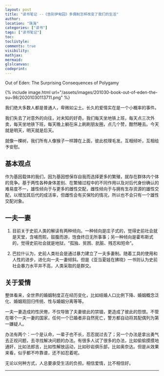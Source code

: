 ```yaml
---
layout: post
title: "读书笔记 --《告别伊甸园》多偶制怎样改变了我们的生活"
author:
location: "珠海"
categories: ["读书"]
tags: ["读书笔记"]
toc:
toclistyle:
comments: true
visibility:
mathjax:
mermaid:
glslcanvas:
codeprint:
---
```


Out of Eden: The Surprising Consequences of Polygamy

{% include image.html url="/assets/images/201030-book-out-of-eden-the-su~98/20201030113711.png" %}

我们绝大多数人都是普通人，卑微如尘土。长久的爱情实在是一个小概率的事件。

我们失去了对意外的向往，对未知的好奇。我们每天坐地铁上班，每天点三次外卖，每天坐地铁下班，每天晚上躺在床上刷刷朋友圈，点几个赞，酣然睡去。今天就是明天，明天就是后天。

就像一棵树，我们所有人像猴子一样蹲在上面，彼此梳理毛发。互相倾听，互相给予安慰。


## 基本观点

作为基因载体的我们，因为基因想保存自我而选择更多的繁殖，就存在群体内个体的竞争。基于两性各种身体差别、在繁殖过程中的不同作用以及对后代身份确认的难易度不一，雄性倾向于与更多的雌性交配，雌性倾向于与拥有生存资源的雄性交配，以增加其后代的成活率，但雌性会有买保险的情况，所以也不会只有一个雄性交配对象。


## 一夫一妻

1. 目前关于史前人类的解读有两种倾向。一种倾向是庄子式的，觉得史前社会就是天堂，含哺而熙，鼓腹而游，饱食终日无所事事；另一种倾向是霍布斯式的，觉得史前社会就是地狱，“孤独、贫困、肮脏、残忍和短命”。

2. 巴拉什认为，史前人类社会是通过暴力建立了一夫多妻制。随着工具的使用和人性的进步，进化向一夫一妻倾斜。但是《亚当夏娃在拂晓》一书则认为史前社会暴力水平并不高，人类采取的是群交。


## 关于爱情

整体看来，全世界的婚姻制度正在经历变化，比如结婚人口比例下降、婚姻概念泛化、婚姻观回归传统、性与婚姻分离等等。

一夫一妻造成的性厌倦，不仅导致了夫妻彼此的禁锢，更造成了彼此的怨恨。不管在哪个一夫一妻的国家，任何一个已婚者非自然死亡，警方都自动将其配偶列为第一嫌疑人。

办法有两个：一个是认命，一辈子也不长，忍忍就过去了；另一个办法是拿出勇气去正视问题，去寻找解决问题的办法。有很多人试了很多的办法，比如偷偷摸摸地通奸，比如法郎吉，比如性解放运动，比如砂岩俱乐部，比如奥奈达。但是从效果来看，似乎都不咋靠谱，还不如忍着呢。

无论以何种方式，人总要承受生活的负担。相信爱情，比不相信好。

<hr class='reviewline'/>
<p class='reviewtip'><script type='text/javascript' src='{% include relrefx.html url="/assets/reviewjs/blogs/2020-10-30-book-Out-of-Eden-The-Surprising-Consequences-of-Polygamy.md.js" %}'></script></p>

